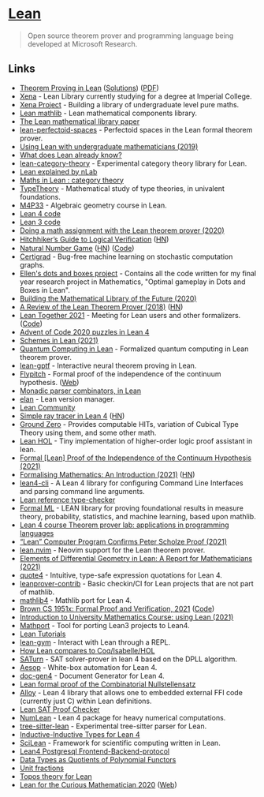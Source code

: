 # [Lean](https://leanprover.github.io/)

> Open source theorem prover and programming language being developed at Microsoft Research.

## Links

- [Theorem Proving in Lean](https://leanprover.github.io/theorem_proving_in_lean/) ([Solutions](https://github.com/tomhoule/theorem-proving-in-lean-exercises)) ([PDF](https://leanprover.github.io/theorem_proving_in_lean/theorem_proving_in_lean.pdf))
- [Xena](https://github.com/kbuzzard/xena) - Lean Library currently studying for a degree at Imperial College.
- [Xena Project](http://wwwf.imperial.ac.uk/~buzzard/xena/) - Building a library of undergraduate level pure maths.
- [Lean mathlib](https://github.com/leanprover-community/mathlib) - Lean mathematical components library.
- [The Lean mathematical library paper](https://leanprover-community.github.io/papers/mathlib-paper.pdf)
- [lean-perfectoid-spaces](https://github.com/leanprover-community/lean-perfectoid-spaces) - Perfectoid spaces in the Lean formal theorem prover.
- [Using Lean with undergraduate mathematicians (2019)](https://lean-forward.github.io/lean-together/2019/slides/buzzard.pdf)
- [What does Lean already know?](https://xenaproject.wordpress.com/what-does-lean-already-know/)
- [lean-category-theory](https://github.com/semorrison/lean-category-theory) - Experimental category theory library for Lean.
- [Lean explained by nLab](https://ncatlab.org/nlab/show/Lean)
- [Maths in Lean : category theory](https://github.com/leanprover-community/mathlib/blob/master/docs/theories/category_theory.md)
- [TypeTheory](https://github.com/UniMath/TypeTheory) - Mathematical study of type theories, in univalent foundations.
- [M4P33](https://github.com/ImperialCollegeLondon/M4P33) - Algebraic geometry course in Lean.
- [Lean 4 code](https://github.com/leanprover/lean4)
- [Lean 3 code](https://github.com/leanprover-community/lean)
- [Doing a math assignment with the Lean theorem prover (2020)](https://ahelwer.ca/post/2020-04-05-lean-assignment/)
- [Hitchhiker’s Guide to Logical Veriﬁcation](https://github.com/blanchette/logical_verification_2020/blob/master/hitchhikers_guide.pdf) ([HN](https://news.ycombinator.com/item?id=22794533))
- [Natural Number Game](https://wwwf.imperial.ac.uk/~buzzard/xena/natural_number_game/) ([HN](https://news.ycombinator.com/item?id=22801607)) ([Code](https://github.com/ImperialCollegeLondon/natural_number_game))
- [Certigrad](https://github.com/dselsam/certigrad) - Bug-free machine learning on stochastic computation graphs.
- [Ellen's dots and boxes project](https://github.com/ImperialCollegeLondon/dots_and_boxes) - Contains all the code written for my final year research project in Mathematics, "Optimal gameplay in Dots and Boxes in Lean".
- [Building the Mathematical Library of the Future (2020)](https://www.quantamagazine.org/building-the-mathematical-library-of-the-future-20201001/)
- [A Review of the Lean Theorem Prover (2018)](https://jiggerwit.wordpress.com/2018/09/18/a-review-of-the-lean-theorem-prover/) ([HN](https://news.ycombinator.com/item?id=25550240))
- [Lean Together 2021](https://leanprover-community.github.io/lt2021/) - Meeting for Lean users and other formalizers. ([Code](https://github.com/leanprover-community/lt2021))
- [Advent of Code 2020 puzzles in Lean 4](https://github.com/rwbarton/advent-of-lean-4)
- [Schemes in Lean (2021)](https://arxiv.org/abs/2101.02602)
- [Quantum Computing in Lean](https://github.com/duckki/lean-quantum) - Formalized quantum computing in Lean theorem prover.
- [lean-gptf](https://github.com/jesse-michael-han/lean-gptf) - Interactive neural theorem proving in Lean.
- [Flypitch](https://github.com/flypitch/flypitch) - Formal proof of the independence of the continuum hypothesis. ([Web](https://flypitch.github.io/))
- [Monadic parser combinators, in Lean](https://github.com/jesse-michael-han/lean-parser-combinators)
- [elan](https://github.com/Kha/elan) - Lean version manager.
- [Lean Community](https://leanprover-community.github.io/)
- [Simple ray tracer in Lean 4](https://github.com/kmill/lean4-raytracer) ([HN](https://news.ycombinator.com/item?id=25987949))
- [Ground Zero](https://github.com/groupoid/lean) - Provides computable HITs, variation of Cubical Type Theory using them, and some other math.
- [Lean HOL](https://github.com/nyuichi/LeanHOL) - Tiny implementation of higher-order logic proof assistant in lean.
- [Formal [Lean] Proof of the Independence of the Continuum Hypothesis (2021)](https://arxiv.org/abs/2102.02901)
- [Formalising Mathematics: An Introduction (2021)](https://xenaproject.wordpress.com/2021/01/21/formalising-mathematics-an-introduction/) ([HN](https://news.ycombinator.com/item?id=26214593))
- [lean4-cli](https://github.com/mhuisi/lean4-cli) - A Lean 4 library for configuring Command Line Interfaces and parsing command line arguments.
- [Lean reference type-checker](https://github.com/leanprover/tc)
- [Formal ML](https://github.com/google/formal-ml) - LEAN library for proving foundational results in measure theory, probability, statistics, and machine learning, based upon mathlib.
- [Lean 4 course Theorem prover lab: applications in programming languages](https://github.com/IPDSnelting/tba-2021)
- [“Lean” Computer Program Confirms Peter Scholze Proof (2021)](https://www.quantamagazine.org/lean-computer-program-confirms-peter-scholze-proof-20210728/)
- [lean.nvim](https://github.com/Julian/lean.nvim) - Neovim support for the Lean theorem prover.
- [Elements of Differential Geometry in Lean: A Report for Mathematicians (2021)](https://arxiv.org/abs/2108.00484)
- [quote4](https://github.com/gebner/quote4) - Intuitive, type-safe expression quotations for Lean 4.
- [leanprover-contrib](https://github.com/leanprover-contrib/leanprover-contrib) - Basic checkin/CI for Lean projects that are not part of mathlib.
- [mathlib4](https://github.com/leanprover-community/mathlib4) - Mathlib port for Lean 4.
- [Brown CS 1951x: Formal Proof and Verification, 2021](http://cs.brown.edu/courses/cs1951x/) ([Code](https://github.com/BrownCS1951x/fpv2021))
- [Introduction to University Mathematics Course: using Lean (2021)](https://github.com/ImperialCollegeLondon/M40001_lean)
- [Mathport](https://github.com/leanprover/mathport) - Tool for porting Lean3 projects to Lean4.
- [Lean Tutorials](https://github.com/leanprover-community/tutorials)
- [lean-gym](https://github.com/openai/lean-gym) - Interact with Lean through a REPL.
- [How Lean compares to Coq/Isabelle/HOL](https://twitter.com/XenaProject/status/1462740182789234690)
- [SATurn](https://github.com/siddhartha-gadgil/Saturn) - SAT solver-prover in lean 4 based on the DPLL algorithm.
- [Aesop](https://github.com/JLimperg/aesop) - White-box automation for Lean 4.
- [doc-gen4](https://github.com/hargoniX/doc-gen4) - Document Generator for Lean 4.
- [Lean formal proof of the Combinatorial Nullstellensatz](https://github.com/isadofschi/combinatorial_nullstellensatz)
- [Alloy](https://github.com/tydeu/lean4-alloy) - Lean 4 library that allows one to embedded external FFI code (currently just C) within Lean definitions.
- [Lean SAT Proof Checker](https://github.com/joehendrix/lean-sat-checker)
- [NumLean](https://github.com/arthurpaulino/NumLean) - Lean 4 package for heavy numerical computations.
- [tree-sitter-lean](https://github.com/Julian/tree-sitter-lean) - Experimental tree-sitter parser for Lean.
- [Inductive-Inductive Types for Lean 4](https://github.com/javra/iit)
- [SciLean](https://github.com/lecopivo/SciLean) - Framework for scientific computing written in Lean.
- [Lean4 Postgresql Frontend-Backend-protocol](https://github.com/FWuermse/lean-postgres)
- [Data Types as Quotients of Polynomial Functors](https://github.com/avigad/qpf)
- [Unit fractions](https://github.com/b-mehta/unit-fractions)
- [Topos theory for Lean](https://github.com/b-mehta/topos)
- [Lean for the Curious Mathematician 2020](https://github.com/leanprover-community/lftcm2020) ([Web](https://leanprover-community.github.io/lftcm2020/))
